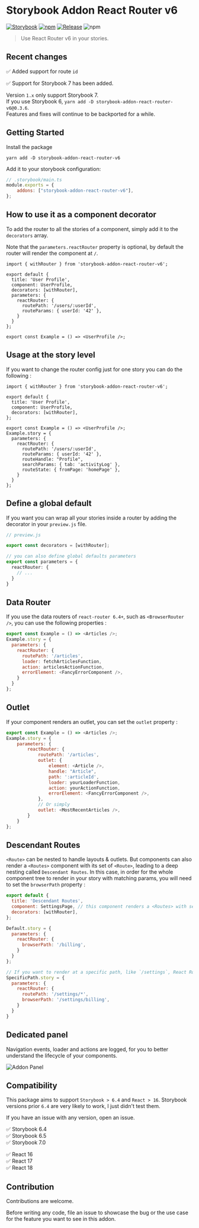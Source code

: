# Storybook Addon React Router v6
[![Storybook](https://raw.githubusercontent.com/storybookjs/brand/master/badge/badge-storybook.svg?sanitize=true)](https://storybook.js.org)
[![npm](https://img.shields.io/npm/v/storybook-addon-react-router-v6?color=blue)](https://www.npmjs.com/package/storybook-addon-react-router-v6)
[![Release](https://github.com/JesusTheHun/storybook-addon-react-router-v6/actions/workflows/release.yml/badge.svg)](https://github.com/JesusTheHun/storybook-addon-react-router-v6/actions/workflows/release.yml)
![npm](https://img.shields.io/npm/dm/storybook-addon-react-router-v6)

> Use React Router v6 in your stories.


## Recent changes

✅ Added support for route `id`

✅ Support for Storybook 7 has been added. 

Version `1.x` only support Storybook 7.  
If you use Storybook 6, `yarn add -D storybook-addon-react-router-v6@0.3.6`.  
Features and fixes will continue to be backported for a while.

## Getting Started
Install the package
 ```
 yarn add -D storybook-addon-react-router-v6
 ```
Add it to your storybook configuration:
```js
// .storybook/main.ts
module.exports = {
    addons: ["storybook-addon-react-router-v6"],
};
```

## How to use it as a component decorator
To add the router to all the stories of a component, simply add it to the `decorators` array. 

Note that the `parameters.reactRouter` property is optional, by default the router will render the component at `/`.
```tsx
import { withRouter } from 'storybook-addon-react-router-v6';

export default {
  title: 'User Profile',
  component: UserProfile,
  decorators: [withRouter],
  parameters: {
    reactRouter: {
      routePath: '/users/:userId',
      routeParams: { userId: '42' },
    }
  }
};

export const Example = () => <UserProfile />;
```


## Usage at the story level
If you want to change the router config just for one story you can do the following :
```tsx
import { withRouter } from 'storybook-addon-react-router-v6';

export default {
  title: 'User Profile',
  component: UserProfile,
  decorators: [withRouter],
};

export const Example = () => <UserProfile />;
Example.story = {
  parameters: {
    reactRouter: {
      routePath: '/users/:userId',
      routeParams: { userId: '42' },
      routeHandle: "Profile",
      searchParams: { tab: 'activityLog' },
      routeState: { fromPage: 'homePage' },
    }
  }
};
```
## Define a global default
If you want you can wrap all your stories inside a router by adding the decorator in your `preview.js` file.
```ts
// preview.js

export const decorators = [withRouter];

// you can also define global defaults parameters
export const parameters = {
  reactRouter: {
    // ...
  }
}
```

## Data Router

If you use the data routers of `react-router 6.4+`, such as `<BrowserRouter />`, you can use the following properties :

```js
export const Example = () => <Articles />;
Example.story = {
  parameters: {
    reactRouter: {
      routePath: '/articles',
      loader: fetchArticlesFunction,
      action: articlesActionFunction,
      errorElement: <FancyErrorComponent />,
    }
  }
};
```

## Outlet

If your component renders an outlet, you can set the `outlet` property :

```js
export const Example = () => <Articles />;
Example.story = {
    parameters: {
        reactRouter: {
            routePath: '/articles',
            outlet: {
                element: <Article />,
                handle: "Article",
                path: ':articleId',
                loader: yourLoaderFunction,
                action: yourActionFunction,
                errorElement: <FancyErrorComponent />,
            },
            // Or simply
            outlet: <MostRecentArticles />,
        }
    }
};
```

## Descendant Routes

`<Route>` can be nested to handle layouts & outlets. 
But components can also render a `<Routes>` component with its set of `<Route>`, leading to a deep nesting called `Descendant Routes`. 
In this case, in order for the whole component tree to render in your story with matching params, you will need to set the `browserPath` property :

```js
export default {
  title: 'Descendant Routes',
  component: SettingsPage, // this component renders a <Routes> with several <Route> with path like `billing` or `privacy`
  decorators: [withRouter],
};

Default.story = {
  parameters: {
    reactRouter: {
      browserPath: '/billing',
    }
  }
};

// If you want to render at a specific path, like `/settings`, React Router requires that you add a trailing wildcard
SpecificPath.story = {
  parameters: {
    reactRouter: {
      routePath: '/settings/*',
      browserPath: '/settings/billing',
    }
  }
}
```

## Dedicated panel

Navigation events, loader and actions are logged, for you to better understand the lifecycle of your components.

![Addon Panel](https://user-images.githubusercontent.com/94478/224843029-b37ff60d-10f8-4198-bbc3-f26e2775437f.png)

## Compatibility

This package aims to support `Storybook > 6.4` and `React > 16`. 
Storybook versions prior `6.4` are very likely to work, I just didn't test them.

If you have an issue with any version, open an issue.

✅ Storybook 6.4  
✅ Storybook 6.5  
✅ Storybook 7.0

✅ React 16  
✅ React 17  
✅ React 18  


## Contribution

Contributions are welcome.

Before writing any code, file an issue to showcase the bug or the use case for the feature you want to see in this addon.
